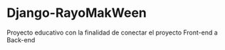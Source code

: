 # Django-RayoMakWeen
Proyecto educativo con la finalidad de conectar el proyecto Front-end a Back-end
